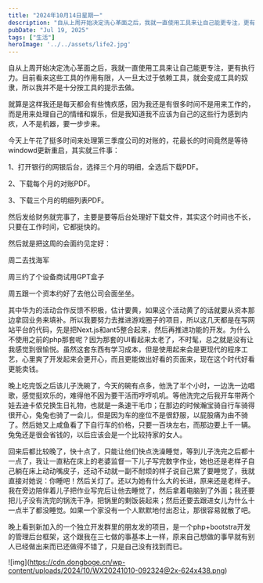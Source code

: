 ```yaml
---
title: "2024年10月14日星期一"
description: "自从上周开始决定洗心革面之后，我就一直使用工具来让自己能更专注，更有执行力。目前看来这些工具的作用有限，人一旦 [&hellip;]"
pubDate: "Jul 19, 2025"
tags: ["生活"]
heroImage: '../../assets/life2.jpg'
---
```


自从上周开始决定洗心革面之后，我就一直使用工具来让自己能更专注，更有执行力。目前看来这些工具的作用有限，人一旦太过于依赖工具，就会变成工具的奴隶，所以我并不是十分按工具的提示去做。

就算是这样我还是每天都会有些愧疚感，因为我还是有很多时间不是用来工作的，而是用来处理自己的情绪和娱乐，但是我知道我不应该为自己的这些行为感到内疚，人不是机器，要一步步来。

今天上午花了挺多时间来处理第三季度公司的对账的，花最长的时间竟然是等待windowd更新重启，其实就三件事：

1、打开银行的网银后台，选择三个月的明细，全选后下载PDF。

2、下载每个月的对账PDF。

3、下载三个月的明细列表PDF。

然后发给财务就完事了，主要是要等后台处理好下载文件，其实这个时间也不长，只要在工作时间，它都挺快的。

然后就是把这周的会面约见定好：

周二去找海军

周三约了个设备商试用GPT盒子

周五跟一个资本约好了去他公司会面坐坐。

其中华为的活动合作反馈不积极，估计要黄，如果这个活动黄了的话就要从资本那边拿回业务来填补。所以我要努力去推进游戏圈子的项目，所以这几天都是在写网站平台的代码，先是把Next.js和ant5整合起来，然后再推进功能的开发。为什么不使用之前的php那套呢？因为那套的UI看起来太老了，不时髦，总之就是没有让我感觉到很愉悦。虽然这套东西有学习成本，但是使用起来会是更现代的程序工艺，心里爽了开发起来会更开心，而且更能做出好看的页面来，现在这个时代好看更能卖钱。

晚上吃完饭之后该儿子洗碗了，今天的碗有点多，他洗了半个小时，一边洗一边唱歌，感觉挺欢乐的，难得他不因为要干活而哼哼叽叽。等他洗完之后我开车带两个娃去迪卡侬兑换生日礼物，也就是一条速干毛巾；在那边的时候瀚宝骑自行车骑得很开心，兔兔也骑了一会儿，但是因为车的座位不是很舒服，以屁股痛为由不骑了。然后她又上咸鱼看了下自行车的价格，只要一百块左右，而那边要上千一辆。兔兔还是很会省钱的，以后应该会是一个比较持家的女人。

回来后都比较晚了，快十点了，只能让他们快点洗澡睡觉，等到儿子洗完之后都十一点了，我让一直粘在床上的老婆监督一下儿子写完数字作业，她也还是老样子自己躺在床上动动嘴皮子，还动不动就一副不耐烦的样子说自己累了要睡觉了，我就直接对她说：你睡吧！然后关灯了。还以为她有什么大的长进，原来还是老样子。我在旁边陪伴着儿子把作业写完后让他去睡觉了，然后拿着电脑到了外面；我还要把儿子没有洗完的锅洗干净，把锅里的剩饭装起来；然后还要去跟进女儿为什么十一点半了都没睡觉。如果一个家没有一个人默默地付出忍让，那很容易就散了吧。

晚上看到新加入的一个独立开发群里的朋友发的项目，是一个php+bootstra开发的管理后台框架，这个跟我在三七做的事基本上一样，原来自己想做的事早就有别人已经做出来而已还做得不错了，只是自己没有找到而已。

!\[img\](https://cdn.dongboge.cn/wp-content/uploads/2024/10/WX20241010-092324@2x-624x438.png)